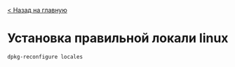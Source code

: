[< Назад на главную](README.md)

# Установка правильной локали linux

```
dpkg-reconfigure locales
```
